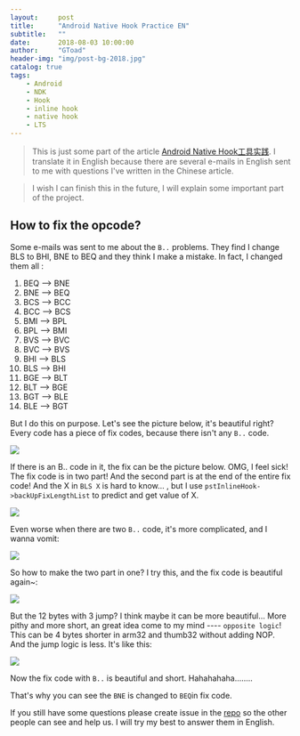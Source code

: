 ```yaml
---
layout:     post
title:      "Android Native Hook Practice EN"
subtitle:   ""
date:       2018-08-03 10:00:00
author:     "GToad"
header-img: "img/post-bg-2018.jpg"
catalog: true
tags:
    - Android
    - NDK
    - Hook
    - inline hook
    - native hook
    - LTS
---
```


> This is just some part of the article [Android Native Hook工具实践](https://gtoad.github.io/2018/07/06/Android-Native-Hook-Practice/). I translate it in English because there are several e-mails in English sent to me with questions I've written in the Chinese article.

> I wish I can finish this in the future, I will explain some important part of the project.

## How to fix the opcode?

Some e-mails was sent to me about the `B..` problems. They find I change BLS to BHI, BNE to BEQ and they think I make a mistake. In fact, I changed them all :

1. BEQ --> BNE
2. BNE --> BEQ
3. BCS --> BCC
4. BCC --> BCS
5. BMI --> BPL
6. BPL --> BMI
7. BVS --> BVC
8. BVC --> BVS
9. BHI --> BLS
10. BLS --> BHI
11. BGE --> BLT
12. BLT --> BGE
13. BGT --> BLE
14. BLE --> BGT

But I do this on purpose. Let's see the picture below, it's beautiful right? Every code has a piece of fix codes, because there isn't any `B..` code.

![](https://gtoad.github.io/img/in-post/post-android-native-hook-practice/b_condition_fix_design_2.png)

If there is an B.. code in it, the fix can be the picture below. OMG, I feel sick! The fix code is in two part! And the second part is at the end of the entire fix code! And the X in `BLS X` is hard to know... , but I use `pstInlineHook->backUpFixLengthList` to predict and get value of X.

![](https://gtoad.github.io/img/in-post/post-android-native-hook-practice/b_condition_fix_design_1.png)

Even worse when there are two `B..` code, it's more complicated, and I wanna vomit:

![](https://gtoad.github.io/img/in-post/post-android-native-hook-practice/b_condition_fix_design_3.png)

So how to make the two part in one? I try this, and the fix code is beautiful again~:

![](https://gtoad.github.io/img/in-post/post-android-native-hook-practice/b_condition_fix_old_design_1.png)

But the 12 bytes with 3 jump? I think maybe it can be more beautiful... More pithy and more short, an great idea come to my mind ---- `opposite logic`! This can be 4 bytes shorter in arm32 and thumb32 without adding NOP. And the jump logic is less. It's like this:

![](https://gtoad.github.io/img/in-post/post-android-native-hook-practice/b_condition_fix_new_design_1.png)

Now the fix code with `B..` is beautiful and short. Hahahahaha........

That's why you can see the `BNE` is changed to `BEQ`in fix code. 

If you still have some questions please create issue in the [repo](https://github.com/GToad/Android_Inline_Hook) so the other people can see and help us. I will try my best to answer them in English.
